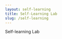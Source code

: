 ```yaml
---
layout: self-learning
title: Self-Learning Lab
slug: /self-learning
---
```

Self-learning Lab 
<br />
